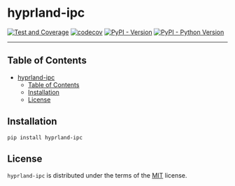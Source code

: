 <!--
SPDX-FileCopyrightText: 2025 peppapig450

SPDX-License-Identifier: MIT
-->

# hyprland-ipc

[![Test and Coverage](https://github.com/peppapig450/hyprland-ipc/actions/workflows/test-coverage.yml/badge.svg)](https://github.com/peppapig450/hyprland-ipc/actions/workflows/test-coverage.yml)
[![codecov](https://codecov.io/gh/peppapig450/hyprland-ipc/branch/main/graph/badge.svg)](https://codecov.io/gh/peppapig450/hyprland-ipc)
[![PyPI - Version](https://img.shields.io/pypi/v/hyprland-ipc.svg)](https://pypi.org/project/hyprland-ipc)
[![PyPI - Python Version](https://img.shields.io/pypi/pyversions/hyprland-ipc.svg)](https://pypi.org/project/hyprland-ipc)

-----

## Table of Contents

- [hyprland-ipc](#hyprland-ipc)
  - [Table of Contents](#table-of-contents)
  - [Installation](#installation)
  - [License](#license)

## Installation

```console
pip install hyprland-ipc
```

## License

`hyprland-ipc` is distributed under the terms of the [MIT](https://spdx.org/licenses/MIT.html) license.
